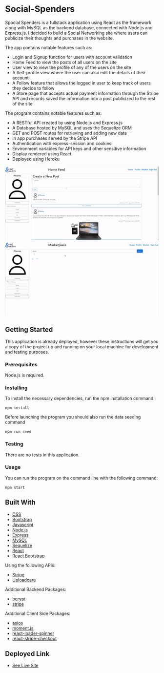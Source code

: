 # Social-Spenders
Spocial Spenders is a fullstack application using React as the framework along with MySQL as the backend database, connected with Node.js and Express.js. I decided to build a Social Networking site where users can publicize their thoughts and purchases in the website.

The app contains notable features such as:
- Login and Signup function for users with account validation
- Home Feed to view the posts of all users on the site
- User view to view the profile of any of the users on the site
- A Self-profile view where the user can also edit the details of their account
- A Follow feature that allows the logged in user to keep track of users they decide to follow
- A Store page that accepts actual payment information through the Stripe API and records saved the information into a post publicized to the rest of the site

The program contains notable features such as:
- A RESTful API created by using Node.js and Express.js
- A Database hosted by MySQL and uses the Sequelize ORM
- GET and POST routes for retrieving and adding new data
- In app purchases served by the Stripe API
- Authentication with express-session and cookies
- Environment variables for API keys and other sensitive information
- Display rendered using React
- Deployed using Heroku

![Image](demo.gif)
![Image](market.gif)

## Getting Started

This application is already deployed, however these instructions will get you a copy of the project up and running on your local machine for development and testing purposes.

### Prerequisites

Node.js is required.

### Installing
To install the necessary dependencies, run the npm installation command
```
npm install
```
Before launching the program you should also run the data seeding command
```
npm run seed
```

### Testing
There are no tests in this application.

### Usage
You can run the program on the command line with the following command:
```
npm start
```

## Built With
* [CSS](https://developer.mozilla.org/en-US/docs/Web/CSS)
* [Bootstrap](https://getbootstrap.com/)
* [Javascript](https://developer.mozilla.org/en-US/docs/Web/JavaScript)
* [Node.js](https://nodejs.org/en/docs/)
* [Express](https://expressjs.com/)
* [MySQL](https://dev.mysql.com/doc/)
* [Sequelize](https://sequelize.org/master/)
* [React](https://reactjs.org/)
* [React Bootstrap](https://react-bootstrap.github.io/)

Using the following APIs:
* [Stripe](https://stripe.com/docs/api)
* [Uploadcare](https://uploadcare.com/docs/)

Additional Backend Packages:
* [bcrypt](https://www.npmjs.com/package/bcrypt)
* [stripe](https://www.npmjs.com/package/stripe)

Additional Client Side Packages:
* [axios](https://www.npmjs.com/package/axios)
* [moment.js](https://www.npmjs.com/package/moment)
* [react-loader-spinner](https://www.npmjs.com/package/react-loader-spinner)
* [react-stripe-checkout](https://www.npmjs.com/package/react-stripe-checkout)

## Deployed Link

* [See Live Site](https://social-spenders.herokuapp.com/)
